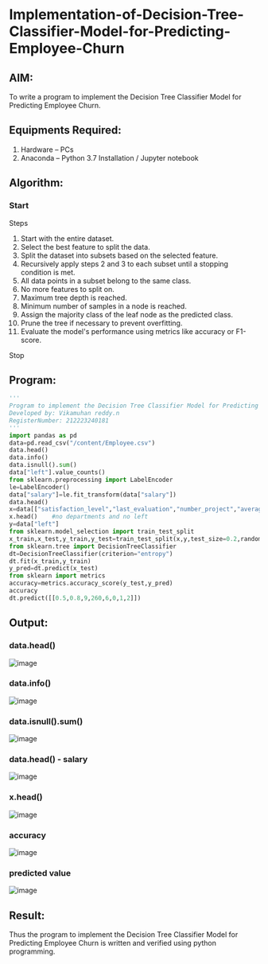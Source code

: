 # Implementation-of-Decision-Tree-Classifier-Model-for-Predicting-Employee-Churn

## AIM:
To write a program to implement the Decision Tree Classifier Model for Predicting Employee Churn.

## Equipments Required:
1. Hardware – PCs
2. Anaconda – Python 3.7 Installation / Jupyter notebook

## Algorithm:
### Start
Steps

1. Start with the entire dataset.
2. Select the best feature to split the data.
3. Split the dataset into subsets based on the selected feature.
4. Recursively apply steps 2 and 3 to each subset until a stopping condition is met.
5. All data points in a subset belong to the same class.
6. No more features to split on.
7. Maximum tree depth is reached.
8. Minimum number of samples in a node is reached.
9. Assign the majority class of the leaf node as the predicted class.
10. Prune the tree if necessary to prevent overfitting.
11. Evaluate the model's performance using metrics like accuracy or F1-score.

Stop

## Program:
```py
'''
Program to implement the Decision Tree Classifier Model for Predicting Employee Churn.
Developed by: Vikamuhan reddy.n
RegisterNumber: 212223240181
'''
import pandas as pd
data=pd.read_csv("/content/Employee.csv")
data.head()
data.info()
data.isnull().sum()
data["left"].value_counts()
from sklearn.preprocessing import LabelEncoder
le=LabelEncoder()
data["salary"]=le.fit_transform(data["salary"])
data.head()
x=data[["satisfaction_level","last_evaluation","number_project","average_montly_hours","time_spend_company","Work_accident","promotion_last_5years","salary"]]
x.head()    #no departments and no left
y=data["left"]
from sklearn.model_selection import train_test_split
x_train,x_test,y_train,y_test=train_test_split(x,y,test_size=0.2,random_state=100)
from sklearn.tree import DecisionTreeClassifier
dt=DecisionTreeClassifier(criterion="entropy")
dt.fit(x_train,y_train)
y_pred=dt.predict(x_test)
from sklearn import metrics
accuracy=metrics.accuracy_score(y_test,y_pred)
accuracy
dt.predict([[0.5,0.8,9,260,6,0,1,2]])
```

## Output:
### data.head()
![image](https://github.com/vikamuhan-reddy/Implementation-of-Decision-Tree-Classifier-Model-for-Predicting-Employee-Churn/assets/144928933/20373c74-1ddb-4e99-b9a9-f9031b09a1ce)

### data.info()
![image](https://github.com/vikamuhan-reddy/Implementation-of-Decision-Tree-Classifier-Model-for-Predicting-Employee-Churn/assets/144928933/13a23a40-7b68-4f85-9828-077573a8c443)

### data.isnull().sum()
![image](https://github.com/vikamuhan-reddy/Implementation-of-Decision-Tree-Classifier-Model-for-Predicting-Employee-Churn/assets/144928933/d9e5f8a6-f06f-47e2-8c0f-bb744f352fcb)

### data.head() - salary
![image](https://github.com/vikamuhan-reddy/Implementation-of-Decision-Tree-Classifier-Model-for-Predicting-Employee-Churn/assets/144928933/363c89ac-a61a-4007-b0b4-40ffe1a96e9c)

### x.head()
![image](https://github.com/vikamuhan-reddy/Implementation-of-Decision-Tree-Classifier-Model-for-Predicting-Employee-Churn/assets/144928933/d78ddfa4-03dc-4213-ac4d-9475509c937b)

### accuracy
![image](https://github.com/vikamuhan-reddy/Implementation-of-Decision-Tree-Classifier-Model-for-Predicting-Employee-Churn/assets/144928933/6c77f3ef-84e3-4d6a-b5e8-0f0413d5e42f)

### predicted value
![image](https://github.com/vikamuhan-reddy/Implementation-of-Decision-Tree-Classifier-Model-for-Predicting-Employee-Churn/assets/144928933/f7d400ef-02dc-48bd-8321-2dae3f6e08b1)



## Result:
Thus the program to implement the  Decision Tree Classifier Model for Predicting Employee Churn is written and verified using python programming.

